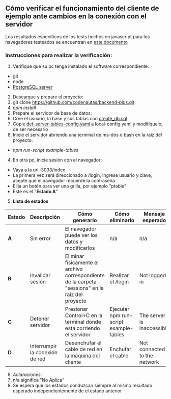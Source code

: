 ## Cómo verificar el funcionamiento del cliente de ejemplo ante cambios en la conexión con el servidor
Los resultados específicos de los tests hechos en javascript para los navegadores testeados se encuentran en [este documento](https://github.com/codenautas/pruebas_de_concepto/blob/master/onlinestatus/pruebas_en_navegadores.md "Pruebas en navegadores")

### Instrucciones para realizar la verificación:
1. Verifique que su pc tenga instalado el software correspondiente:
  * git
  * node
  * [PostgreSQL server](https://www.postgresql.org/download/ "Descargar PostgreSQL") 
2. Descargue y prepare el proyecto:
  1. git clone https://github.com/codenautas/backend-plus.git
  2. *npm install*
3. Prepare el servidor de base de datos:
  1. Cree el usuario, la base y sus tablas con [create_db.sql](../../examples/tables/install/create_db.sql)
  2. Copie [def-server-tables-config.yaml](../../examples/tables/server/def-server-tables-config.yaml) a local-config.yaml y modifíquelo, de ser necesario
3. Inicie el servidor abriendo una terminal de ms-dos o bash en la raíz del proyecto:
  * *npm run-script example-tables*
4. En otra pc, inicie sesión con el navegador:
  * Vaya a la url <ip del servidor>:3033/index
  * La primera vez será direccionado a /login, ingrese usuario y clave, acepte que el navegador recuerde la contraseña
  * Elija un botón para ver una grilla, por ejemplo "ptable"
  * Este es el "**Estado A**"
5. **Lista de estados**
  
  Estado | Descripción | Cómo generarlo | Cómo eliminarlo | Mensaje esperado | Link esperado
  ----|----|----|----|----|----
  **A** | Sin error | El navegador puede ver los datos y modificarlos | n/a | n/a | n/a
  **B** | Invalidar sesión | Eliminar físicamente el archivo correspondiente de la carpeta "sessions" en la raíz del proyecto | Realizar el /login | Not logged in | Sign in
  **C** | Detener servidor | Presionar Control+C en la terminal donde está corriendo el servidor | Ejecutar npm run-script example-tables | The server is inaccessible | n/a
  **D** | Interrumpir la conexión de red | Desenchufar el cable de red en la máquina del cliente | Enchufar el cable | Not connected to the network | n/a

6. *Aclaraciones*:
  1. n/a significa "No Aplica"
  2. Se espera que los estados conduzcan siempre al mismo resultado esperado independientemente de el estado anterior
